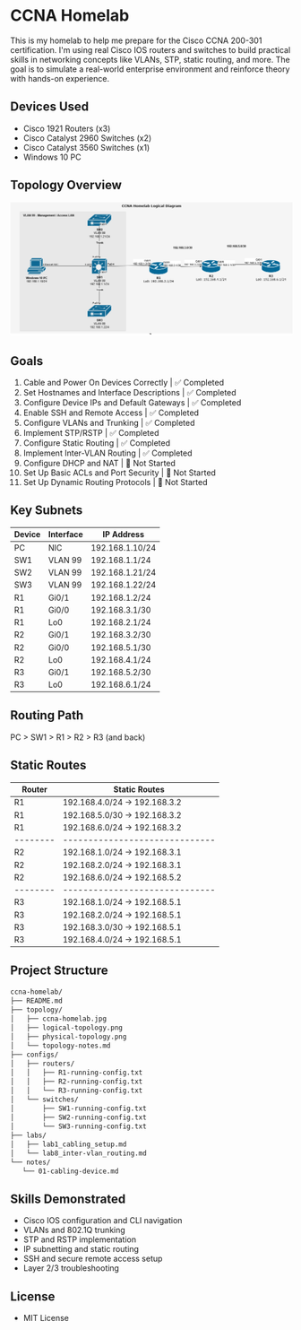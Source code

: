 # CCNA Homelab
This is my homelab to help me prepare for the Cisco CCNA 200-301 certification. I'm using real Cisco IOS routers and switches to build practical skills in networking concepts like VLANs, STP, static routing, and more. The goal is to simulate a real-world enterprise environment and reinforce theory with hands-on experience.

## Devices Used
- Cisco 1921 Routers (x3)
- Cisco Catalyst 2960 Switches (x2)
- Cisco Catalyst 3560 Switches (x1)
- Windows 10 PC

## Topology Overview
![CCNA Homelab Topology](topology/logical-diagram.png)

## Goals
1. Cable and Power On Devices Correctly      | ✅ Completed
2. Set Hostnames and Interface Descriptions  | ✅ Completed
3. Configure Device IPs and Default Gateways | ✅ Completed
4. Enable SSH and Remote Access              | ✅ Completed
5. Configure VLANs and Trunking              | ✅ Completed
6. Implement STP/RSTP                        | ✅ Completed
7. Configure Static Routing                  | ✅ Completed
8. Implement Inter-VLAN Routing              | ✅ Completed
9. Configure DHCP and NAT                    | 🔲 Not Started
10. Set Up Basic ACLs and Port Security      | 🔲 Not Started
11. Set Up Dynamic Routing Protocols         | 🔲 Not Started

## Key Subnets
| Device | Interface | IP Address      |
|--------|-----------|-----------------|
| PC     | NIC       | 192.168.1.10/24 |
| SW1    | VLAN 99   | 192.168.1.1/24  |
| SW2    | VLAN 99   | 192.168.1.21/24 |
| SW3    | VLAN 99   | 192.168.1.22/24 |
| R1     | Gi0/1     | 192.168.1.2/24  |
| R1     | Gi0/0     | 192.168.3.1/30  |
| R1     | Lo0       | 192.168.2.1/24  |
| R2     | Gi0/1     | 192.168.3.2/30  |
| R2     | Gi0/0     | 192.168.5.1/30  |
| R2     | Lo0       | 192.168.4.1/24  |
| R3     | Gi0/1     | 192.168.5.2/30  |
| R3     | Lo0       | 192.168.6.1/24  |

## Routing Path
PC > SW1 > R1 > R2 > R3 (and back)

## Static Routes	
| Router | Static Routes                |
|--------|------------------------------|
| R1     | 192.168.4.0/24 → 192.168.3.2 |
| R1     | 192.168.5.0/30 → 192.168.3.2 |
| R1     | 192.168.6.0/24 → 192.168.3.2 |
|--------|------------------------------|
| R2     | 192.168.1.0/24 → 192.168.3.1 |
| R2     | 192.168.2.0/24 → 192.168.3.1 |
| R2     | 192.168.6.0/24 → 192.168.5.2 |
|--------|------------------------------|
| R3     | 192.168.1.0/24 → 192.168.5.1 |
| R3     | 192.168.2.0/24 → 192.168.5.1 |
| R3     | 192.168.3.0/30 → 192.168.5.1 |
| R3     | 192.168.4.0/24 → 192.168.5.1 |

## Project Structure
 ```
ccna-homelab/
├── README.md
├── topology/
│   ├── ccna-homelab.jpg
│   ├── logical-topology.png
│   ├── physical-topology.png
│   └── topology-notes.md
├── configs/
│   ├── routers/
│   │   ├── R1-running-config.txt
│   │   ├── R2-running-config.txt
│   │   └── R3-running-config.txt
│   └── switches/
│       ├── SW1-running-config.txt
│       ├── SW2-running-config.txt
│       └── SW3-running-config.txt
├── labs/
│   ├── lab1_cabling_setup.md
│   └── lab8_inter-vlan_routing.md
└── notes/
    └── 01-cabling-device.md
 ```

## Skills Demonstrated
- Cisco IOS configuration and CLI navigation
- VLANs and 802.1Q trunking
- STP and RSTP implementation
- IP subnetting and static routing
- SSH and secure remote access setup
- Layer 2/3 troubleshooting

## License
- MIT License
